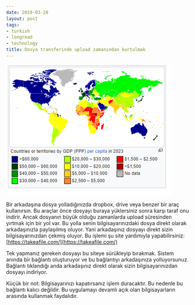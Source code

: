 ```yaml
---
date: 2019-03-28
layout: post
tags:
- turkish
- longread
- technology
title: Dosya transferinde upload zamanından kurtulmak
---
```


![](/images/image.png)

Bir arkadaşına dosya yolladığınızda dropbox, drive veya benzer bir araç kullanırsın. Bu araçlar önce dosyayı buraya yüklersiniz sonra karşı taraf onu indirir. Ancak dosyanın büyük olduğu zamanlarda upload süresinden yırtmak için bir yol var. Bu yolla senin bilgisayarınızdaki dosya direkt olarak arkadaşınızla paylaşılmış oluyor. Yani arkadaşınız dosyayı direkt sizin bilgisayarınızdan çekmiş oluyor. Bu işlemi şu site yardımıyla yapabilirsiniz:  
[https://takeafile.com/](https://takeafile.com/)

Tek yapmanız gereken dosyayı bu siteye sürükleyip bırakmak. Sistem anında bir bağlantı oluşturuyor ve bu bağlantıyı arkadaşınıza yolluyorsunuz. Bağlantı tıklandığı anda arkadaşınız direkt olarak sizin bilgisayarınızdan dosyayı indiriyor.

Küçük bir not: Bilgisayarınızı kapatırsanız işlem duracaktır. Bu nedenle bu bağlantı kalıcı değildir. Bu uygulamayı devamlı açık olan bilgisayarların arasında kullanmak faydalıdır.
